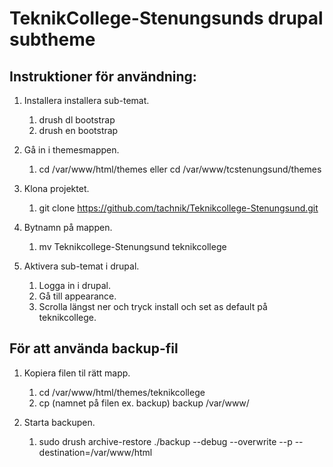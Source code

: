 # TeknikCollege-Stenungsunds drupal subtheme

## Instruktioner för användning:

1. Installera installera sub-temat.
    1. drush dl bootstrap
    2. drush en bootstrap

2. Gå in i themesmappen.
    1. cd /var/www/html/themes eller cd /var/www/tcstenungsund/themes

3. Klona projektet.
    1. git clone https://github.com/tachnik/Teknikcollege-Stenungsund.git

4. Bytnamn på mappen.
    1. mv Teknikcollege-Stenungsund teknikcollege

5. Aktivera sub-temat i drupal.
    1.    Logga in i drupal.
    2.   Gå till appearance.
    3.  Scrolla längst ner och tryck install och set as default på teknikcollege.
    
## För att använda backup-fil

1. Kopiera filen til rätt mapp.
    1. cd /var/www/html/themes/teknikcollege
    2. cp (namnet på filen ex. backup) backup /var/www/

2. Starta backupen.
    1. sudo drush archive-restore ./backup --debug --overwrite --p --destination=/var/www/html
